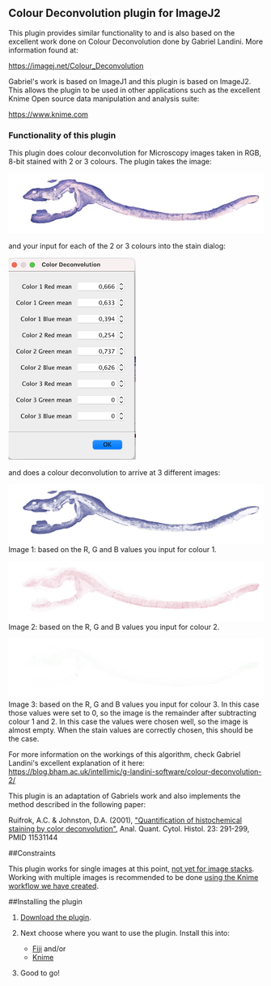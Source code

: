 ## Colour Deconvolution plugin for ImageJ2
This plugin provides similar functionality to and is also based on the excellent work done on Colour Deconvolution done by Gabriel Landini. More information found at:

https://imagej.net/Colour_Deconvolution

Gabriel's work is based on ImageJ1 and this plugin is based on ImageJ2. This allows the plugin to be used in other applications such as the excellent Knime Open source data manipulation and analysis suite:

https://www.knime.com

### Functionality of this plugin
This plugin does colour deconvolution for Microscopy images taken in RGB, 8-bit stained with 2 or 3 colours. The plugin takes the image:

![Image before plugin processing](docs/img/2ColorImage.jpg)

and your input for each of the 2 or 3 colours into the stain dialog:

![RGB stain input value dialog](docs/img/value_dialog.png)

and does a colour deconvolution to arrive at 3 different images:

![First output image](docs/img/expectedDeconvoluted1.jpg)
Image 1: based on the R, G and B values you input for colour 1.

![First output image](docs/img/expectedDeconvoluted2.jpg)
Image 2: based on the R, G and B values you input for colour 2.

![First output image](docs/img/expectedDeconvoluted3.jpg)
Image 3: based on the R, G and B values you input for colour 3. In this case those values were set to 0, so the image is the remainder after subtracting colour 1 and 2. In this case the values were chosen well, so the image is almost empty. When the stain values are correctly chosen, this should be the case.

For more information on the workings of this algorithm, check Gabriel Landini's excellent explanation of it here: https://blog.bham.ac.uk/intellimic/g-landini-software/colour-deconvolution-2/

This plugin is an adaptation of Gabriels work and also implements the method described in the following paper:

Ruifrok, A.C. & Johnston, D.A. (2001), ["Quantification of histochemical staining by color deconvolution"](http://www.ncbi.nlm.nih.gov/pubmed/11531144), Anal. Quant. Cytol. Histol. 23: 291-299, PMID 11531144

##Constraints

This plugin works for single images at this point, [not yet for image stacks](https://github.com/sunsear/colour_deconvolution_IJ2/issues/6). Working with multiple images is recommended to be done [using the Knime workflow we have created](https://hub.knime.com/boudewijn/spaces/Public/latest/HistogramOfDeconvolutedImagesWithOriginal).

##Installing the plugin

1. [Download the plugin](DOWNLOAD_PLUGIN.md). 

2. Next choose where you want to use the plugin. Install this into: 
    * [Fiji](docs/INSTALL_FIJI.md) and/or 
    * [Knime](docs/INSTALL_KNIME.md) 
3. Good to go!